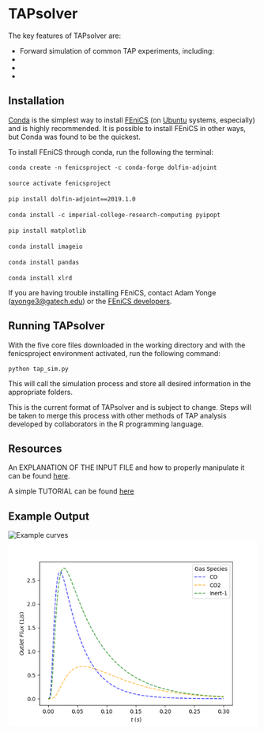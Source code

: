 
# TAPsolver

The key features of TAPsolver are:
 * Forward simulation of common TAP experiments, including: 
 * 
 * 
 *

## Installation

[Conda](https://docs.conda.io/projects/conda/en/latest/user-guide/install) is the simplest way to install [FEniCS](https://fenicsproject.org/) (on [Ubuntu](https://tutorials.ubuntu.com/tutorial/tutorial-ubuntu-on-windows#0) systems, especially) and is highly recommended. It is possible to install FEniCS in other ways, but Conda was found to be the quickest.

To install FEniCS through conda, run the following the terminal:

	conda create -n fenicsproject -c conda-forge dolfin-adjoint

	source activate fenicsproject

	pip install dolfin-adjoint==2019.1.0

	conda install -c imperial-college-research-computing pyipopt

	pip install matplotlib

	conda install imageio

	conda install pandas

	conda install xlrd

If you are having trouble installing FEniCS, contact Adam Yonge (ayonge3@gatech.edu) or the [FEniCS developers](https://fenicsproject.org/community/).

## Running TAPsolver

With the five core files downloaded in the working directory and with the fenicsproject environment activated, run the following command:

	python tap_sim.py

This will call the simulation process and store all desired information in the appropriate folders.  

This is the current format of TAPsolver and is subject to change. Steps will be taken to merge this process with other methods of TAP analysis developed by collaborators in the R programming language. 

## Resources

An EXPLANATION OF THE INPUT FILE  and how to properly manipulate it can be found [here](https://github.com/medford-group/TAPsolver/tree/master/docs/resources/input_file).

A simple TUTORIAL can be found [here](https://github.com/medford-group/TAPsolver/tree/master/docs/resources/examples/coAdsorption)

## Example Output

![Example curves](./docs/figures/CO.gif)
![Example curves](./docs/figures/flux_data.png)
